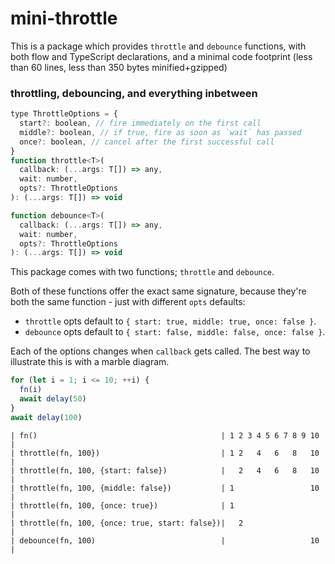 # mini-throttle

This is a package which provides `throttle` and `debounce` functions, with both
flow and TypeScript declarations, and a minimal code footprint (less than 60
lines, less than 350 bytes minified+gzipped)


### throttling, debouncing, and everything inbetween

```js
type ThrottleOptions = {
  start?: boolean, // fire immediately on the first call
  middle?: boolean, // if true, fire as soon as `wait` has passed
  once?: boolean, // cancel after the first successful call
}
function throttle<T>(
  callback: (...args: T[]) => any,
  wait: number,
  opts?: ThrottleOptions
): (...args: T[]) => void

function debounce<T>(
  callback: (...args: T[]) => any,
  wait: number,
  opts?: ThrottleOptions
): (...args: T[]) => void
```

This package comes with two functions; `throttle` and `debounce`.

Both of these functions offer the exact same signature, because they're both
the same function - just with different `opts` defaults:

 - `throttle` opts default to `{ start: true, middle: true, once: false }`.
 - `debounce` opts default to `{ start: false, middle: false, once: false }`.

Each of the options changes when `callback` gets called. The best way to
illustrate this is with a marble diagram.

```js
for (let i = 1; i <= 10; ++i) {
  fn(i)
  await delay(50)
}
await delay(100)
```
```
| fn()                                         | 1 2 3 4 5 6 7 8 9 10 |
| throttle(fn, 100})                           | 1 2   4   6   8   10 |
| throttle(fn, 100, {start: false})            |   2   4   6   8   10 |
| throttle(fn, 100, {middle: false})           | 1                 10 |
| throttle(fn, 100, {once: true})              | 1                    |
| throttle(fn, 100, {once: true, start: false})|   2                  |
| debounce(fn, 100)                            |                   10 |
```
